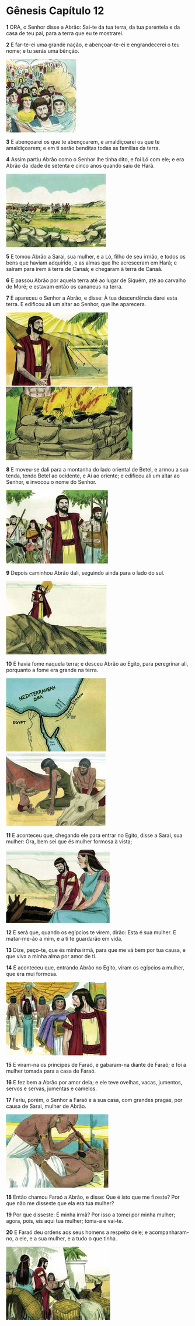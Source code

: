 # Gênesis Capítulo 12

**1** 	ORA, o Senhor disse a Abrão: Sai-te da tua terra, da tua parentela e da casa de teu pai, para a terra que eu te mostrarei.

**2** 	E far-te-ei uma grande nação, e abençoar-te-ei e engrandecerei o teu nome; e tu serás uma bênção.

![](../Images/SweetPublishing/1-12-5.jpg) 

**3** 	E abençoarei os que te abençoarem, e amaldiçoarei os que te amaldiçoarem; e em ti serão benditas todas as famílias da terra.

**4** 	Assim partiu Abrão como o Senhor lhe tinha dito, e foi Ló com ele; e era Abrão da idade de setenta e cinco anos quando saiu de Harã.

![](../Images/SweetPublishing/1-12-1.jpg) 

**5** 	E tomou Abrão a Sarai, sua mulher, e a Ló, filho de seu irmão, e todos os bens que haviam adquirido, e as almas que lhe acresceram em Harã; e saíram para irem à terra de Canaã; e chegaram à terra de Canaã.

**6** 	E passou Abrão por aquela terra até ao lugar de Siquém, até ao carvalho de Moré; e estavam então os cananeus na terra.

**7** 	E apareceu o Senhor a Abrão, e disse: À tua descendência darei esta terra. E edificou ali um altar ao Senhor, que lhe aparecera.

![](../Images/SweetPublishing/1-12-2.jpg) ![](../Images/SweetPublishing/1-12-6.jpg) 

**8** 	E moveu-se dali para a montanha do lado oriental de Betel, e armou a sua tenda, tendo Betel ao ocidente, e Ai ao oriente; e edificou ali um altar ao Senhor, e invocou o nome do Senhor.

![](../Images/SweetPublishing/1-12-3.jpg) 

**9** 	Depois caminhou Abrão dali, seguindo ainda para o lado do sul.

![](../Images/SweetPublishing/1-12-4.jpg) 

**10** 	E havia fome naquela terra; e desceu Abrão ao Egito, para peregrinar ali, porquanto a fome era grande na terra.

![](../Images/SweetPublishing/1-12-7.jpg) ![](../Images/SweetPublishing/1-12-8.jpg) 

**11** 	E aconteceu que, chegando ele para entrar no Egito, disse a Sarai, sua mulher: Ora, bem sei que és mulher formosa à vista;

![](../Images/SweetPublishing/1-12-9.jpg) 

**12** 	E será que, quando os egípcios te virem, dirão: Esta é sua mulher. E matar-me-ão a mim, e a ti te guardarão em vida.

**13** 	Dize, peço-te, que és minha irmã, para que me vá bem por tua causa, e que viva a minha alma por amor de ti.

**14** 	E aconteceu que, entrando Abrão no Egito, viram os egípcios a mulher, que era mui formosa.

![](../Images/SweetPublishing/1-12-10.jpg) 

**15** 	E viram-na os príncipes de Faraó, e gabaram-na diante de Faraó; e foi a mulher tomada para a casa de Faraó.

**16** 	E fez bem a Abrão por amor dela; e ele teve ovelhas, vacas, jumentos, servos e servas, jumentas e camelos.

**17** 	Feriu, porém, o Senhor a Faraó e a sua casa, com grandes pragas, por causa de Sarai, mulher de Abrão.

![](../Images/SweetPublishing/1-12-11.jpg) 

**18** 	Então chamou Faraó a Abrão, e disse: Que é isto que me fizeste? Por que não me disseste que ela era tua mulher?

**19** 	Por que disseste: É minha irmã? Por isso a tomei por minha mulher; agora, pois, eis aqui tua mulher; toma-a e vai-te.

**20** 	E Faraó deu ordens aos seus homens a respeito dele; e acompanharam-no, a ele, e a sua mulher, e a tudo o que tinha.

![](../Images/SweetPublishing/1-12-12.jpg) 

